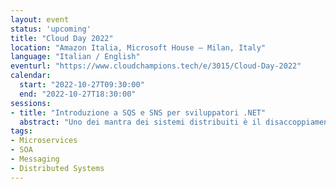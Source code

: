 ```yaml
---
layout: event
status: 'upcoming'
title: "Cloud Day 2022"
location: "Amazon Italia, Microsoft House — Milan, Italy"
language: "Italian / English"
eventurl: "https://www.cloudchampions.tech/e/3015/Cloud-Day-2022"
calendar:
  start: "2022-10-27T09:30:00"
  end: "2022-10-27T18:30:00"
sessions:
- title: "Introduzione a SQS e SNS per sviluppatori .NET"
  abstract: "Uno dei mantra dei sistemi distribuiti è il disaccoppiamento. Un ottimo modo per disaccoppiare applicazioni o parti di una singola applicazione è usare una coda per scambiare messaggi. AWS offre due opzioni, SQS e SNS, che in apparenza hanno molto in comune. Analizzeremo perché usare una coda, capiremo cosa sono SQS e SNS, e quando usare uno, l’altro, o entrambi. Il tutto con esempi in C#."
tags:
- Microservices
- SOA
- Messaging
- Distributed Systems
---
```

